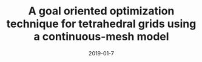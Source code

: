 ---
title: "A goal oriented optimization technique for tetrahedral grids using a continuous-mesh model"
collection: talks
type: "Talk"
permalink: /talks/2019-A-goal-oriented-optimization-technique-for-tetrahedral-grids-using-a-continuous-mesh-model
date: 2019-01-7
venue: '2019 AIAA SciTech Forum'
location: "San Diego, USA"
---